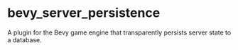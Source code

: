 # bevy_server_persistence
A plugin for the Bevy game engine that transparently persists server state to a database. 
